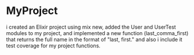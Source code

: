 # MyProject
i created an Elixir project using mix new, added the User and UserTest modules to my project, and implemented a new function (last_comma_first) that returns the full name in the format of "last, first." and also i include it test coverage for my project functions.

